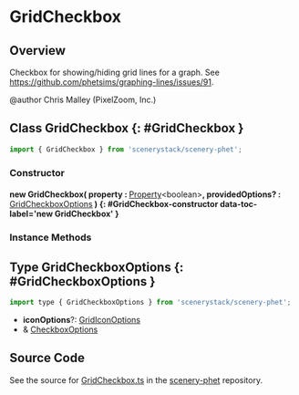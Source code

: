 # GridCheckbox

## Overview

Checkbox for showing/hiding grid lines for a graph.
See https://github.com/phetsims/graphing-lines/issues/91.

@author Chris Malley (PixelZoom, Inc.)

## Class GridCheckbox {: #GridCheckbox }


```js
import { GridCheckbox } from 'scenerystack/scenery-phet';
```
### Constructor

#### new GridCheckbox( property : <span style="font-weight: 400;">[Property](../axon/Property.md)&lt;<span style="color: hsla(calc(var(--md-hue) + 180deg),80%,40%,1);">boolean</span>&gt;</span>, providedOptions? : <span style="font-weight: 400;">[GridCheckboxOptions](../scenery-phet/GridCheckbox.md#GridCheckboxOptions)</span> ) {: #GridCheckbox-constructor data-toc-label='new GridCheckbox' }

### Instance Methods





## Type GridCheckboxOptions {: #GridCheckboxOptions }


```js
import type { GridCheckboxOptions } from 'scenerystack/scenery-phet';
```


- **iconOptions**?: [GridIconOptions](../scenery-phet/GridIcon.md#GridIconOptions)
- &amp; [CheckboxOptions](../sun/Checkbox.md#CheckboxOptions)




## Source Code

See the source for [GridCheckbox.ts](https://github.com/phetsims/scenery-phet/blob/main/js/GridCheckbox.ts) in the [scenery-phet](https://github.com/phetsims/scenery-phet) repository.

